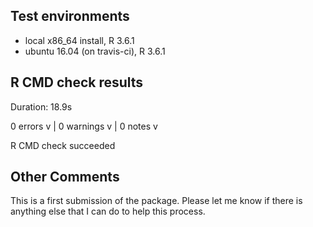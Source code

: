 ## Test environments
* local x86_64 install, R 3.6.1
* ubuntu 16.04 (on travis-ci), R 3.6.1

## R CMD check results
Duration: 18.9s

0 errors v | 0 warnings v | 0 notes v

R CMD check succeeded

## Other Comments
This is a first submission of the package. Please let me know if there
is anything else that I can do to help this process.
